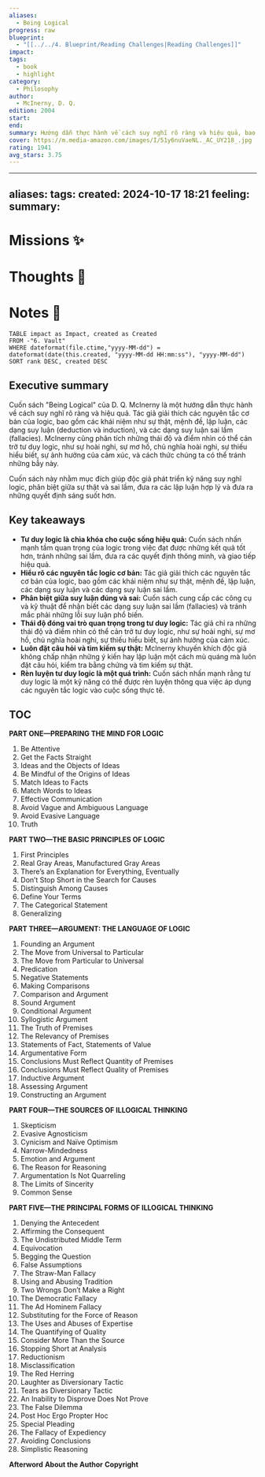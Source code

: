 ```yaml
---
aliases:
  - Being Logical
progress: raw
blueprint:
  - "[[../../4. Blueprint/Reading Challenges|Reading Challenges]]"
impact: 
tags:
  - book
  - highlight
category:
  - Philosophy
author:
  - McInerny, D. Q.
edition: 2004
start: 
end: 
summary: Hướng dẫn thực hành về cách suy nghĩ rõ ràng và hiệu quả, bao gồm các nguyên tắc cơ bản của logic, các dạng suy luận sai lầm (fallacies) và những thái độ có thể cản trở tư duy logic.
cover: https://m.media-amazon.com/images/I/51y6nuVaeNL._AC_UY218_.jpg
rating: 1941
avg_stars: 3.75
---
```

---
aliases: 
tags: 
created: 2024-10-17 18:21
feeling: 
summary:
---
# Missions ✨


# Thoughts 💬


# Notes 📝

```dataview
TABLE impact as Impact, created as Created
FROM -"6. Vault"
WHERE dateformat(file.ctime,"yyyy-MM-dd") = dateformat(date(this.created, "yyyy-MM-dd HH:mm:ss"), "yyyy-MM-dd")
SORT rank DESC, created DESC
```

## Executive summary

Cuốn sách "Being Logical" của D. Q. McInerny là một hướng dẫn thực hành về cách suy nghĩ rõ ràng và hiệu quả.  Tác giả giải thích các nguyên tắc cơ bản của logic, bao gồm các khái niệm như sự thật, mệnh đề, lập luận, các dạng suy luận (deduction và induction), và các dạng suy luận sai lầm (fallacies). McInerny cũng phân tích những thái độ và điểm nhìn có thể cản trở tư duy logic, như sự hoài nghi, sự mơ hồ, chủ nghĩa hoài nghi, sự thiếu hiểu biết, sự ảnh hưởng của cảm xúc, và cách thức chúng ta có thể tránh những bẫy này.

Cuốn sách này nhằm mục đích giúp độc giả phát triển kỹ năng suy nghĩ logic, phân biệt giữa sự thật và sai lầm, đưa ra các lập luận hợp lý và đưa ra những quyết định sáng suốt hơn.

## Key takeaways

- **Tư duy logic là chìa khóa cho cuộc sống hiệu quả:**  Cuốn sách nhấn mạnh tầm quan trọng của logic trong việc đạt được những kết quả tốt hơn, tránh những sai lầm, đưa ra các quyết định thông minh, và giao tiếp hiệu quả.
- **Hiểu rõ các nguyên tắc logic cơ bản:**  Tác giả giải thích các nguyên tắc cơ bản của logic, bao gồm các khái niệm như sự thật, mệnh đề, lập luận, các dạng suy luận và các dạng suy luận sai lầm.
- **Phân biệt giữa suy luận đúng và sai:**  Cuốn sách cung cấp các công cụ và kỹ thuật để nhận biết các dạng suy luận sai lầm (fallacies) và tránh mắc phải những lỗi suy luận phổ biến.
- **Thái độ đóng vai trò quan trọng trong tư duy logic:**  Tác giả chỉ ra những thái độ và điểm nhìn có thể cản trở tư duy logic, như sự hoài nghi, sự mơ hồ, chủ nghĩa hoài nghi, sự thiếu hiểu biết, sự ảnh hưởng của cảm xúc.
- **Luôn đặt câu hỏi và tìm kiếm sự thật:**  McInerny khuyến khích độc giả không chấp nhận những ý kiến hay lập luận một cách mù quáng mà luôn đặt câu hỏi, kiểm tra bằng chứng và tìm kiếm sự thật.
- **Rèn luyện tư duy logic là một quá trình:**  Cuốn sách nhấn mạnh rằng tư duy logic là một kỹ năng có thể được rèn luyện thông qua việc áp dụng các nguyên tắc logic vào cuộc sống thực tế.

## TOC

**PART ONE—PREPARING THE MIND FOR LOGIC**
1. Be Attentive
2. Get the Facts Straight
3. Ideas and the Objects of Ideas
4. Be Mindful of the Origins of Ideas
5. Match Ideas to Facts
6. Match Words to Ideas
7. Effective Communication
8. Avoid Vague and Ambiguous Language
9. Avoid Evasive Language
10. Truth

**PART TWO—THE BASIC PRINCIPLES OF LOGIC**
1. First Principles
2. Real Gray Areas, Manufactured Gray Areas
3. There’s an Explanation for Everything, Eventually
4. Don’t Stop Short in the Search for Causes
5. Distinguish Among Causes
6. Define Your Terms
7. The Categorical Statement
8. Generalizing

**PART THREE—ARGUMENT: THE LANGUAGE OF LOGIC**
1. Founding an Argument
2. The Move from Universal to Particular
3. The Move from Particular to Universal
4. Predication
5. Negative Statements
6. Making Comparisons
7. Comparison and Argument
8. Sound Argument
9. Conditional Argument
10. Syllogistic Argument
11. The Truth of Premises
12. The Relevancy of Premises
13. Statements of Fact, Statements of Value
14. Argumentative Form
15. Conclusions Must Reflect Quantity of Premises
16. Conclusions Must Reflect Quality of Premises
17. Inductive Argument
18. Assessing Argument
19. Constructing an Argument

**PART FOUR—THE SOURCES OF ILLOGICAL THINKING**
1. Skepticism
2. Evasive Agnosticism
3. Cynicism and Naïve Optimism
4. Narrow-Mindedness
5. Emotion and Argument
6. The Reason for Reasoning
7. Argumentation Is Not Quarreling
8. The Limits of Sincerity
9. Common Sense

**PART FIVE—THE PRINCIPAL FORMS OF ILLOGICAL THINKING**
1. Denying the Antecedent
2. Affirming the Consequent
3. The Undistributed Middle Term
4. Equivocation
5. Begging the Question
6. False Assumptions
7. The Straw-Man Fallacy
8. Using and Abusing Tradition
9. Two Wrongs Don’t Make a Right
10. The Democratic Fallacy
11. The Ad Hominem Fallacy
12. Substituting for the Force of Reason
13. The Uses and Abuses of Expertise
14. The Quantifying of Quality
15. Consider More Than the Source
16. Stopping Short at Analysis
17. Reductionism
18. Misclassification
19. The Red Herring
20. Laughter as Diversionary Tactic
21. Tears as Diversionary Tactic
22. An Inability to Disprove Does Not Prove
23. The False Dilemma
24. Post Hoc Ergo Propter Hoc
25. Special Pleading
26. The Fallacy of Expediency
27. Avoiding Conclusions
28. Simplistic Reasoning

**Afterword**
**About the Author**
**Copyright**